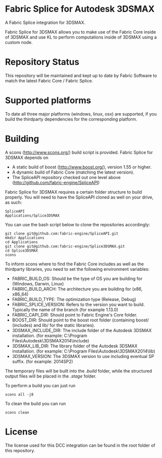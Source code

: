 Fabric Splice for Autodesk 3DSMAX
===================================
A Fabric Splice integration for 3DSMAX.

Fabric Splice for 3DSMAX allows you to make use of the Fabric Core inside of 3DSMAX and use KL to perform computations inside of 3DSMAX using a custom node.

Repository Status
=================

This repository will be maintained and kept up to date by Fabric Software to match the latest Fabric Core / Fabric Splice.

Supported platforms
===================

To date all three major platforms (windows, linux, osx) are supported, if you build the thirdparty dependencies for the corresponding platform.

Building
========

A scons (http://www.scons.org/) build script is provided. Fabric Splice for 3DSMAX depends on
* A static build of boost (http://www.boost.org/), version 1.55 or higher.
* A dynamic build of Fabric Core (matching the latest version).
* The SpliceAPI repository checked out one level above (http://github.com/fabric-engine/SpliceAPI)

Fabric Splice for 3DSMAX requires a certain folder structure to build properly. You will need to have the SpliceAPI cloned as well on your drive, as such:

    SpliceAPI
    Applications/Splice3DSMAX

You can use the bash script below to clone the repositories accordingly:

    git clone git@github.com:fabric-engine/SpliceAPI.git
    mkdir Applications
    cd Applications
    git clone git@github.com:fabric-engine/Splice3DSMAX.git
    cd Splice3DSMAX
    scons

To inform scons where to find the Fabric Core includes as well as the thirdparty libraries, you need to set the following environment variables:

* FABRIC_BUILD_OS: Should be the type of OS you are building for (Windows, Darwin, Linux)
* FABRIC_BUILD_ARCH: The architecture you are building for (x86, x86_64)
* FABRIC_BUILD_TYPE: The optimization type (Release, Debug)
* FABRIC_SPLICE_VERSION: Refers to the version you want to build. Typically the name of the branch (for example 1.13.0)
* FABRIC_CAPI_DIR: Should point to Fabric Engine's Core folder.
* BOOST_DIR: Should point to the boost root folder (containing boost/ (includes) and lib/ for the static libraries).
* 3DSMAX_INCLUDE_DIR: The include folder of the Autodesk 3DSMAX installation. (for example: C:\Program Files\Autodesk\3DSMAX2014\include)
* 3DSMAX_LIB_DIR: The library folder of the Autodesk 3DSMAX installation. (for example: C:\Program Files\Autodesk\3DSMAX2014\lib)
* 3DSMAX_VERSION: The 3DSMAX version to use including eventual SP suffix. (for example: 2014SP2)

The temporary files will be built into the *.build* folder, while the structured output files will be placed in the *.stage* folder.

To perform a build you can just run

    scons all -j8

To clean the build you can run

    scons clean

License
==========

The license used for this DCC integration can be found in the root folder of this repository.
